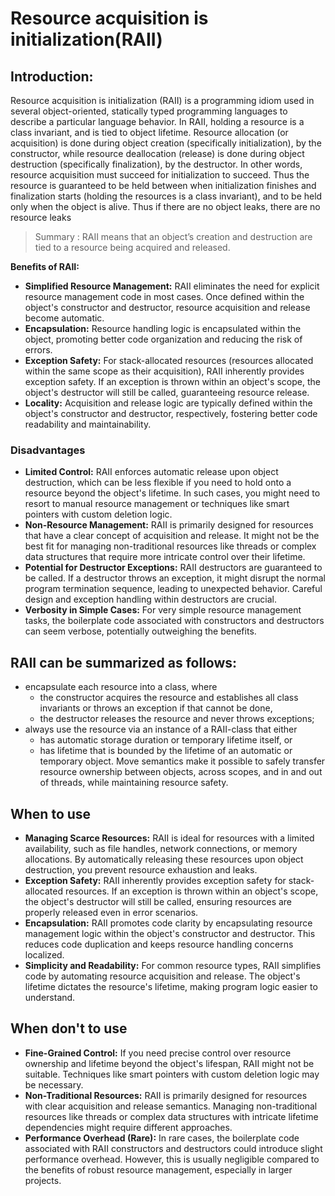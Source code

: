 # Resource acquisition is initialization(RAII)

## Introduction:

Resource acquisition is initialization (RAII) is a programming idiom used in several object-oriented, statically typed programming languages to describe a particular language behavior. In RAII, holding a resource is a class invariant, and is tied to object lifetime. Resource allocation (or acquisition) is done during object creation (specifically initialization), by the constructor, while resource deallocation (release) is done during object destruction (specifically finalization), by the destructor. In other words, resource acquisition must succeed for initialization to succeed. Thus the resource is guaranteed to be held between when initialization finishes and finalization starts (holding the resources is a class invariant), and to be held only when the object is alive. Thus if there are no object leaks, there are no resource leaks


> Summary : RAII means that an object’s creation and destruction are tied to a resource being acquired and released.
 
**Benefits of RAII:**

* **Simplified Resource Management:** RAII eliminates the need for explicit resource management code in most cases. Once defined within the object's constructor and destructor, resource acquisition and release become automatic.
* **Encapsulation:** Resource handling logic is encapsulated within the object, promoting better code organization and reducing the risk of errors.
* **Exception Safety:** For stack-allocated resources (resources allocated within the same scope as their acquisition), RAII inherently provides exception safety. If an exception is thrown within an object's scope, the object's destructor will still be called, guaranteeing resource release.
* **Locality:** Acquisition and release logic are typically defined within the object's constructor and destructor, respectively, fostering better code readability and maintainability.

### Disadvantages

* **Limited Control:** RAII enforces automatic release upon object destruction, which can be less flexible if you need to hold onto a resource beyond the object's lifetime. In such cases, you might need to resort to manual resource management or techniques like smart pointers with custom deletion logic.
* **Non-Resource Management:** RAII is primarily designed for resources that have a clear concept of acquisition and release. It might not be the best fit for managing non-traditional resources like threads or complex data structures that require more intricate control over their lifetime.
* **Potential for Destructor Exceptions:** RAII destructors are guaranteed to be called. If a destructor throws an exception, it might disrupt the normal program termination sequence, leading to unexpected behavior. Careful design and exception handling within destructors are crucial.
* **Verbosity in Simple Cases:** For very simple resource management tasks, the boilerplate code associated with constructors and destructors can seem verbose, potentially outweighing the benefits.

## RAII can be summarized as follows:

- encapsulate each resource into a class, where
    - the constructor acquires the resource and establishes all class invariants or throws an exception if that cannot be done,
    - the destructor releases the resource and never throws exceptions;
- always use the resource via an instance of a RAII-class that either
    - has automatic storage duration or temporary lifetime itself, or
    - has lifetime that is bounded by the lifetime of an automatic or temporary object.
Move semantics make it possible to safely transfer resource ownership between objects, across scopes, and in and out of threads, while maintaining resource safety.

## When to use

* **Managing Scarce Resources:** RAII is ideal for resources with a limited availability, such as file handles, network connections, or memory allocations. By automatically releasing these resources upon object destruction, you prevent resource exhaustion and leaks.
* **Exception Safety:** RAII inherently provides exception safety for stack-allocated resources. If an exception is thrown within an object's scope, the object's destructor will still be called, ensuring resources are properly released even in error scenarios.
* **Encapsulation:** RAII promotes code clarity by encapsulating resource management logic within the object's constructor and destructor. This reduces code duplication and keeps resource handling concerns localized.
* **Simplicity and Readability:** For common resource types, RAII simplifies code by automating resource acquisition and release.  The object's lifetime dictates the resource's lifetime, making program logic easier to understand.

## When don't to use

* **Fine-Grained Control:** If you need precise control over resource ownership and lifetime beyond the object's lifespan, RAII might not be suitable. Techniques like smart pointers with custom deletion logic may be necessary.
* **Non-Traditional Resources:** RAII is primarily designed for resources with clear acquisition and release semantics. Managing non-traditional resources like threads or complex data structures with intricate lifetime dependencies might require different approaches.
* **Performance Overhead (Rare):** In rare cases, the boilerplate code associated with RAII constructors and destructors could introduce slight performance overhead. However, this is usually negligible compared to the benefits of robust resource management, especially in larger projects.

